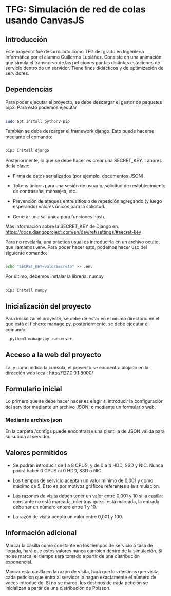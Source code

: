 # TFG: Simulación de red de colas usando CanvasJS

## Introducción

Este proyecto fue desarrollado como TFG del grado en Ingeniería Informática por el alumno Guillermo Lupiáñez.
Consiste en una animación que simula el transcurso de las peticiones por las distintas estaciones de servicio
dentro de un servidor. Tiene fines didácticos y de optimización de servidores.

## Dependencias

Para poder ejecutar el proyecto, se debe descargar el gestor de paquetes pip3. Para esto podemos ejecutar 

```bash

sudo apt install python3-pip

```

También se debe descargar el framework django. Esto puede hacerse mediante el comando:

```bash

pip3 install django

```

Posteriormente, lo que se debe hacer es crear una SECRET_KEY. Labores de la clave:

- Firma de datos serializados (por ejemplo, documentos JSON).

- Tokens únicos para una sesión de usuario, solicitud de restablecimiento de contraseña, mensajes, etc.

- Prevención de ataques entre sitios o de repetición agregando (y luego esperando) valores únicos para la solicitud.

- Generar una sal única para funciones hash.

Más información sobre la SECRET_KEY de Django en: https://docs.djangoproject.com/en/dev/ref/settings/#secret-key

Para no revelarla, una práctica usual es introducirla en un archivo oculto, que llamamos
.env. Para poder hacer esto, podemos hacer uso del siguiente comando:

```bash

echo "SECRET_KEY=valorSecreto" >> .env

```

Por último, debemos instalar la librería: numpy

```bash

pip3 install numpy

```

## Inicialización del proyecto

Para inicializar el proyecto, se debe de estar en el mismo directorio en el que está el fichero: manage.py,
posteriormente, se debe ejecutar el comando:

```bash
  python3 manage.py runserver
```

## Acceso a la web del proyecto

Tal y como indica la consola, el proyecto se encuentra alojado en la dirección web local: http://127.0.0.1:8000/

## Formulario inicial

Lo primero que se debe hacer hacer es elegir si introducir la configuración del servidor mediante un archivo JSON,
o mediante un formulario web. 

### Mediante archivo json

En la carpeta /configs puede encontrarse una plantilla de JSON válida para su subida al servidor.

## Valores permitidos

- Se podrán introducir de 1 a 8 CPUS, y de 0 a 4 HDD, SSD y NIC. Nunca podrá haber 0 CPUS ni 0 HDD, SSD o NIC. 

- Los tiempos de servicio aceptan un valor mínimo de 0,001 y como máximo de 5. Esto es por motivos gráficos
referentes a la simulación.

- Las razones de visita deben tener un valor entre 0,001 y 10 si la casilla: constante no está marcada,
mientras que si está marcada, la entrada debe ser un número entero entre 1 y 10.

- La razón de visita acepta un valor entre 0,001 y 100.

## Información adicional

Marcar la casilla como constante en los tiempos de servicio o tasa de llegada, hará que estos valores
nunca cambien dentro de la simulación. Si no se marca, el tiempo será tomado a partir de una 
distribución exponencial.

Marcar esta casilla en la razón de visita, hará que los destinos que visita cada petición que entra al
servidor lo hagan exactamente el número de veces introducido. Si no se marca, los destinos de cada petición
se inicializan a partir de una distribución de Poisson.
